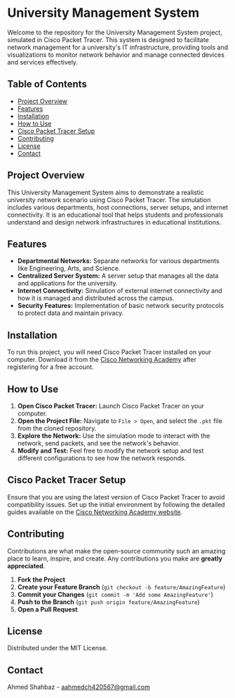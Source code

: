 # University Management System

Welcome to the repository for the University Management System project, simulated in Cisco Packet Tracer. This system is designed to facilitate network management for a university's IT infrastructure, providing tools and visualizations to monitor network behavior and manage connected devices and services effectively.

## Table of Contents

- [Project Overview](#project-overview)
- [Features](#features)
- [Installation](#installation)
- [How to Use](#how-to-use)
- [Cisco Packet Tracer Setup](#cisco-packet-tracer-setup)
- [Contributing](#contributing)
- [License](#license)
- [Contact](#contact)

## Project Overview

This University Management System aims to demonstrate a realistic university network scenario using Cisco Packet Tracer. The simulation includes various departments, host connections, server setups, and internet connectivity. It is an educational tool that helps students and professionals understand and design network infrastructures in educational institutions.

## Features

- **Departmental Networks:** Separate networks for various departments like Engineering, Arts, and Science.
- **Centralized Server System:** A server setup that manages all the data and applications for the university.
- **Internet Connectivity:** Simulation of external internet connectivity and how it is managed and distributed across the campus.
- **Security Features:** Implementation of basic network security protocols to protect data and maintain privacy.

## Installation

To run this project, you will need Cisco Packet Tracer installed on your computer. Download it from the [Cisco Networking Academy](https://www.netacad.com/courses/packet-tracer) after registering for a free account.

## How to Use

1. **Open Cisco Packet Tracer:** Launch Cisco Packet Tracer on your computer.
2. **Open the Project File:** Navigate to `File > Open`, and select the `.pkt` file from the cloned repository.
3. **Explore the Network:** Use the simulation mode to interact with the network, send packets, and see the network's behavior.
4. **Modify and Test:** Feel free to modify the network setup and test different configurations to see how the network responds.

## Cisco Packet Tracer Setup

Ensure that you are using the latest version of Cisco Packet Tracer to avoid compatibility issues. Set up the initial environment by following the detailed guides available on the [Cisco Networking Academy website](https://www.netacad.com/courses/packet-tracer).

## Contributing

Contributions are what make the open-source community such an amazing place to learn, inspire, and create. Any contributions you make are **greatly appreciated**.

1. **Fork the Project**
2. **Create your Feature Branch** (`git checkout -b feature/AmazingFeature`)
3. **Commit your Changes** (`git commit -m 'Add some AmazingFeature'`)
4. **Push to the Branch** (`git push origin feature/AmazingFeature`)
5. **Open a Pull Request**

## License

Distributed under the MIT License. 

## Contact

Ahmed Shahbaz - aahmedch420567@gmail.com

